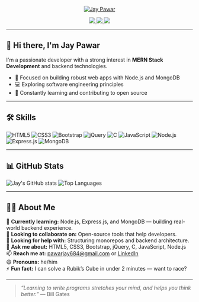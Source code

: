<!-- Jay Pawar GitHub Profile README -->

<p align="center">
  <a href="https://github.com/jaypawar12">
    <img src="https://readme-typing-svg.demolab.com?font=Tagesschrift&size=35&duration=2000&pause=1000&color=FF0000&center=true&vCenter=true&width=400&lines=Jay+Pawar" alt="Jay Pawar" />
  </a>
</p>

<p align="center">
  <a href="https://www.linkedin.com/in/jay-pawar-6558762b2/">
    <img src="https://img.shields.io/badge/-LinkedIn-blue?logo=linkedin&logoColor=white&style=flat-square" />
  </a>
  <a href="mailto:pawarjay684@gmail.com">
    <img src="https://img.shields.io/badge/Gmail-D14836?style=flat-square&logo=gmail&logoColor=white" />
  </a>
  <img src="https://img.shields.io/badge/Portfolio-Working...-lightgrey?style=flat-square" />
</p>

---

## 👋 Hi there, I'm Jay Pawar

I'm a passionate developer with a strong interest in **MERN Stack Development** and backend technologies.

- 🚀 Focused on building robust web apps with Node.js and MongoDB
- 💻 Exploring software engineering principles
- 🌱 Constantly learning and contributing to open source

---

## 🛠️ Skills

![HTML5](https://img.shields.io/badge/-HTML5-E34F26?logo=html5&logoColor=white)
![CSS3](https://img.shields.io/badge/-CSS3-1572B6?logo=css3&logoColor=white)
![Bootstrap](https://img.shields.io/badge/-Bootstrap-7952B3?logo=bootstrap&logoColor=white)
![jQuery](https://img.shields.io/badge/-jQuery-0769AD?logo=jquery&logoColor=white)
![C](https://img.shields.io/badge/-C-00599C?logo=c&logoColor=white)
![JavaScript](https://img.shields.io/badge/-JavaScript-F7DF1E?logo=javascript&logoColor=black)
![Node.js](https://img.shields.io/badge/-Node.js-339933?logo=node.js&logoColor=white)
![Express.js](https://img.shields.io/badge/-Express.js-000000?logo=express&logoColor=white)
![MongoDB](https://img.shields.io/badge/-MongoDB-47A248?logo=mongodb&logoColor=white)

---

## 📊 GitHub Stats

![Jay's GitHub stats](https://github-readme-stats.vercel.app/api?username=jaypawar12&show_icons=true&theme=radical)
![Top Languages](https://github-readme-stats.vercel.app/api/top-langs/?username=jaypawar12&layout=compact&theme=radical)

---

## 👨‍💻 About Me

🌱 **Currently learning:** Node.js, Express.js, and MongoDB — building real-world backend experience.  
👯 **Looking to collaborate on:** Open-source tools that help developers.  
🤔 **Looking for help with:** Structuring monorepos and backend architecture.  
💬 **Ask me about:** HTML5, CSS3, Bootstrap, jQuery, C, JavaScript, Node.js  
📫 **Reach me at:** [pawarjay684@gmail.com](mailto:pawarjay684@gmail.com) or [LinkedIn](https://www.linkedin.com/in/jay-pawar-6558762b2/)  
😄 **Pronouns:** he/him  
⚡ **Fun fact:** I can solve a Rubik’s Cube in under 2 minutes — want to race?

---

> *“Learning to write programs stretches your mind, and helps you think better.”* — Bill Gates
